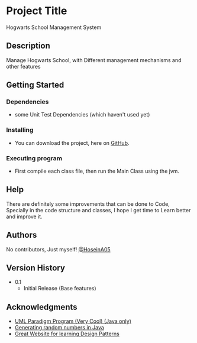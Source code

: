 # Project Title

Hogwarts School Management System

## Description

Manage Hogwarts School, with Different 
management mechanisms and other features


## Getting Started

### Dependencies

* some Unit Test Dependencies (which haven't used yet)

### Installing

* You can download the project, here on [GitHub](https://github.com/HoseinA05/Third-Assignment-Hogwarts).

### Executing program

* First compile each class file, then
  run the Main Class using the jvm.

## Help

There are definitely some improvements that
can be done to Code, Specially in the code 
structure and classes, I hope I get time to
Learn better and improve it.

## Authors

No contributors, Just myself!
[@HoseinA05](https://github.com/HoseinA05)

## Version History

* 0.1
    * Initial Release (Base features)

## Acknowledgments

* [UML Paradigm Program (Very Cool) (Java only)](https://class-visualizer.net)
* [Generating random numbers in Java](https://www.geeksforgeeks.org/generating-random-numbers-in-java/)
* [Great Website for learning Design Patterns](https://refactoring.guru/)